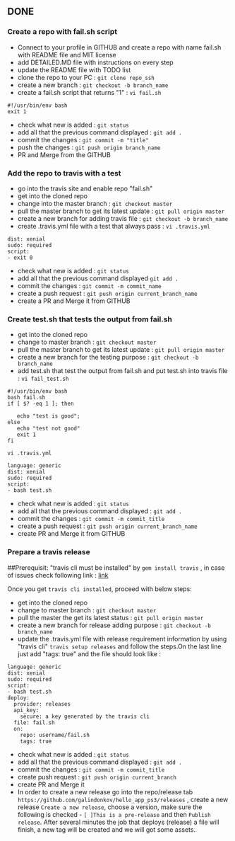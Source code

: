 ## DONE

### Create a repo with fail.sh script
- Connect to your profile in GITHUB and create a repo with name fail.sh with README file and MIT license
- add DETAILED.MD file with instructions on every step
- update the README file with TODO list
- clone the repo to your PC : ```git clone repo_ssh```
- create a new branch : ```git checkout -b branch_name```
- create a fail.sh script that returns "1" : ```vi fail.sh```
```
#!/usr/bin/env bash
exit 1
```
- check what new is added : ```git status```
- add all that the previous command displayed : ```git add .```
- commit the changes : ```git commit -m "title"```
- push the changes : ```git push origin branch_name```
- PR and Merge from the GITHUB

### Add the repo to travis with a test
- go into the travis site and enable repo "fail.sh"
- get into the cloned repo
- change into the master branch : ```git checkout master```
- pull the master branch to get its latest update : ```git pull origin master```
- create a new branch for adding travis file : ```git checkout -b branch_name```
- create .travis.yml file with a test that always pass : ```vi .travis.yml```
```language: generic
dist: xenial
sudo: required
script:
- exit 0
```
- check what new is added : ```git status``` 
- add all that the previous command displayed ```git add .```
- commit the changes : ```git commit -m commit_name```
- create a push request : ```git push origin current_branch_name```
- create a PR and Merge it from GITHUB

### Create test.sh that tests the output from fail.sh
- get into the cloned repo
- change to master branch : ```git checkout master```
- pull the master branch to get its latest update : ```git pull origin master```
- create a new branch for the testing purpose : ```git checkout -b branch_name```
- add test.sh that test the output from fail.sh and put test.sh into travis file : 
```vi fail_test.sh```

```
#!/usr/bin/env bash
bash fail.sh
if [ $? -eq 1 ]; then

   echo "test is good";
else 
   echo "test not good"
   exit 1
fi
```
```vi .travis.yml```
```
language: generic
dist: xenial
sudo: required
script:
- bash test.sh
```
- check what new is added : ```git status```
- add all that the previous command displayed : ```git add .```
- commit the changes : ```git commit -m commit_title```
- create a push request : ```git push origin current_branch_name```
- create PR and Merge it from GITHUB

### Prepare a travis release
##Prerequisit: "travis cli must be installed" by ```gem install travis``` , in case of issues check following link : 
[link](https://blog.travis-ci.com/2013-01-14-new-client)

Once you get ```travis cli installed```, proceed with below steps: 
- get into the cloned repo
- change to master branch : ```git checkout master```
- pull the master the get its latest status :  ```git pull origin master```
- create a new branch for release adding purpose : ```git checkout -b branch_name```
- update the .travis.yml file with release requirement information by using "travis cli"
```travis setup releases``` and follow the steps.On the last line just add "tags: true" and the file should look like :
```
language: generic
dist: xenial
sudo: required
script:
- bash test.sh
deploy:
  provider: releases
  api_key:
    secure: a key generated by the travis cli
  file: fail.sh
  on:
    repo: username/fail.sh
    tags: true
```
- check what new is added :  ```git status```
- add all that the previous command displayed : ```git add .```
- commit the changes : ```git commit -m commit_title```
- create push request : ```git push origin current_branch```
- create PR and Merge it
- In order to create a new release go into the repo/release tab ```https://github.com/galindonkov/hello_app_ps3/releases``` , create a new release ```Create a new release```, choose a version, make sure the following is checked  - 
   ```[ ]This is a pre-release```  and then ```Publish release```. After several minutes the job that deploys (release) a file will finish, a new tag will be created and we will got some assets.
   
